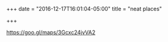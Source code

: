 +++
date = "2016-12-17T16:01:04-05:00"
title = "neat places"

+++

https://goo.gl/maps/3Gcxc24jvVA2

